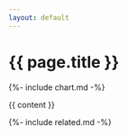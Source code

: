 ```yaml
---
layout: default
---
```


<h1>{{ page.title }}</h1>

{%- include chart.md -%}

{{ content }}

{%- include related.md -%}
